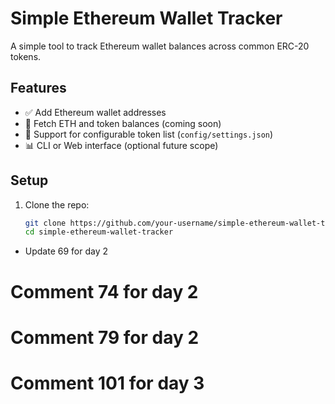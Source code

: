 # Simple Ethereum Wallet Tracker

A simple tool to track Ethereum wallet balances across common ERC-20 tokens.

## Features

- ✅ Add Ethereum wallet addresses
- 🔄 Fetch ETH and token balances (coming soon)
- 📄 Support for configurable token list (`config/settings.json`)
- 📊 CLI or Web interface (optional future scope)

## Setup

1. Clone the repo:
   ```bash
   git clone https://github.com/your-username/simple-ethereum-wallet-tracker.git
   cd simple-ethereum-wallet-tracker
- Update 69 for day 2
# Comment 74 for day 2

# Comment 79 for day 2
# Comment 101 for day 3


